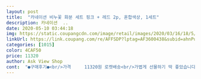 ```yaml
---
layout: post 
title:  "카네이션 비누꽃 화분 세트 핑크 + 레드 2p, 혼합색상, 1세트" 
description: 카네이션  ..
date: 2020-05-10 03:44:18 
img: https://static.coupangcdn.com/image/retail/images/2020/03/16/18/5/0bccf615-7f04-48b8-9fde-2bea00b2e2c3.jpg 
linkUrl: https://link.coupang.com/re/AFFSDP?lptag=AF3600438&subid=ahnPublicAsk&pageKey=1379299553&itemId=2413388250&vendorItemId=70407798886&traceid=V0-113-046488e1e39ff336 
categories: [1015] 
color: 4CAF50 
price: 11320 
author: Ask View Shop 
cont:  "●구매후기●<br/>가격     11320원 로켓배송<br/>가볍게 선물하기 딱 좋았습니다 ^^^^^<br/>구입일  2020.<br/>5.<br/>7<br/>꽃바구니도 돈꽃바구니도 선물 했었기때문에 이번엔 뭘할까 하다가 화분이 인테리어에도 좋을꺼 같아서<br/>본드때문에 단단히 붙은건지 손톱으로 긁어도 안떼져요<br/>비누 꽃이라 향도좋고<br/>선택했어요.<br/> 3개라서 두개는 부모님 드리고 한개는<br/>어버이날이라서 구입해봤어요<br/>어버이날이라서 산건데 너무 기대이하 퀄리티에<br/>우리집 분위기를 밝히는데 써야겠네요♡<br/>차라리 돈을 더 주고 다른걸 살걸 그랬어요... <br/>.<br/><br/>차마 하자있는걸 부모님께 드릴수가 업어서 그냥 하나 버리게요<br/>하자 확인도 안하고 보내신것 같아서 속상하네요<br/>향도 은은한게 맘에 들어요<br/>화분 3개 중에 한개가 사진처럼 뭐가 붙어있어요 ㅠ<br/>" 
---
```

